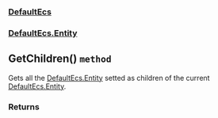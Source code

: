 ### [DefaultEcs](./DefaultEcs.md 'DefaultEcs')
### [DefaultEcs.Entity](./DefaultEcs-Entity.md 'DefaultEcs.Entity')
## GetChildren() `method`
Gets all the [DefaultEcs.Entity](./DefaultEcs-Entity.md 'DefaultEcs.Entity') setted as children of the current [DefaultEcs.Entity](./DefaultEcs-Entity.md 'DefaultEcs.Entity').
### Returns
>

